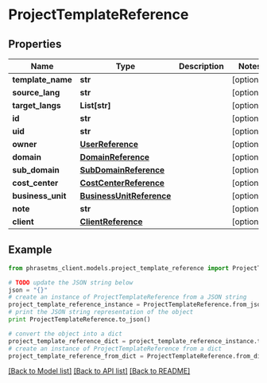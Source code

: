 # ProjectTemplateReference

## Properties

| Name              | Type                                                  | Description | Notes      |
| ----------------- | ----------------------------------------------------- | ----------- | ---------- |
| **template_name** | **str**                                               |             | [optional] |
| **source_lang**   | **str**                                               |             | [optional] |
| **target_langs**  | **List[str]**                                         |             | [optional] |
| **id**            | **str**                                               |             | [optional] |
| **uid**           | **str**                                               |             | [optional] |
| **owner**         | [**UserReference**](UserReference.md)                 |             | [optional] |
| **domain**        | [**DomainReference**](DomainReference.md)             |             | [optional] |
| **sub_domain**    | [**SubDomainReference**](SubDomainReference.md)       |             | [optional] |
| **cost_center**   | [**CostCenterReference**](CostCenterReference.md)     |             | [optional] |
| **business_unit** | [**BusinessUnitReference**](BusinessUnitReference.md) |             | [optional] |
| **note**          | **str**                                               |             | [optional] |
| **client**        | [**ClientReference**](ClientReference.md)             |             | [optional] |

## Example

```python
from phrasetms_client.models.project_template_reference import ProjectTemplateReference

# TODO update the JSON string below
json = "{}"
# create an instance of ProjectTemplateReference from a JSON string
project_template_reference_instance = ProjectTemplateReference.from_json(json)
# print the JSON string representation of the object
print ProjectTemplateReference.to_json()

# convert the object into a dict
project_template_reference_dict = project_template_reference_instance.to_dict()
# create an instance of ProjectTemplateReference from a dict
project_template_reference_from_dict = ProjectTemplateReference.from_dict(project_template_reference_dict)
```

[[Back to Model list]](../README.md#documentation-for-models) [[Back to API list]](../README.md#documentation-for-api-endpoints) [[Back to README]](../README.md)
